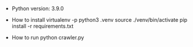 - Python version: 3.9.0
- How to install
virtualenv -p python3 .venv
source ./venv/bin/activate
pip install -r requirements.txt

- How to run
python crawler.py